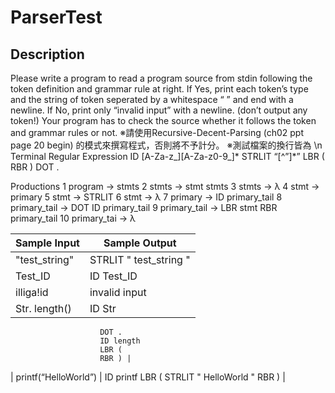 # ParserTest
## Description
Please write a program to read a program source from stdin following the token definition and grammar rule at right.
If Yes, print each token’s type and the string of token seperated by a whitespace “ ” and end with a newline.
If No, print only “invalid input” with a newline. (don’t output any token!)
Your program has to check the source whether it follows the token and grammar rules or not.
※請使用Recursive-Decent-Parsing (ch02 ppt page 20 begin) 的模式來撰寫程式，否則將不予計分。
※測試檔案的換行皆為 \n
Terminal   Regular Expression
ID         [A-Za-z_][A-Za-z0-9_]*
STRLIT     “[^”]*”
LBR        \(
RBR        \)
DOT        \.

Productions
1 program → stmts
2 stmts → stmt stmts
3 stmts → λ
4 stmt → primary
5 stmt → STRLIT
6 stmt → λ
7 primary → ID primary_tail
8 primary_tail → DOT ID primary_tail
9 primary_tail → LBR stmt RBR primary_tail
10 primary_tai → λ

| Sample Input  | Sample Output 
| --------      | -------- | 
| "test_string"           | STRLIT " test_string " | 
| Test_ID            | ID Test_ID | 
| illiga!id            |  invalid input | 
| Str. length()    |    ID Str
                        DOT .
                        ID length
                        LBR (
                        RBR ) | 
| printf(“HelloWorld”)          |    ID printf
                        LBR (
                        STRLIT " HelloWorld "
                        RBR ) | 
